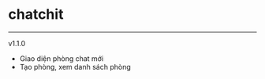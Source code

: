 # chatchit
------------------------------
v1.1.0
- Giao diện phòng chat mới
- Tạo phòng, xem danh sách phòng
